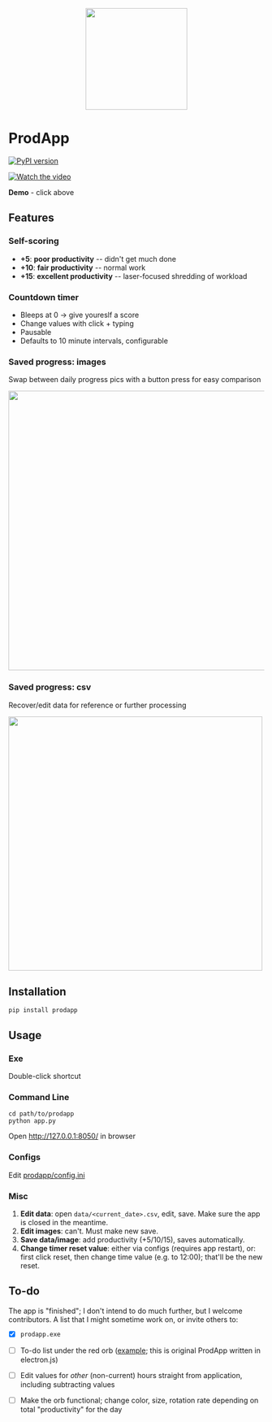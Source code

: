 <p align="center"><img src="https://media.giphy.com/media/PY0vCb69zRbH6hsIgh/giphy.gif" width="200"></p>

# ProdApp

[![PyPI version](https://badge.fury.io/py/prodapp.svg)](https://badge.fury.io/py/prodapp)

[![Watch the video](https://i.imgur.com/0pIxYK9.png)](https://youtu.be/PY1nIAvu0vc)

**Demo** - click above

## Features

### Self-scoring

 - **+5**: **poor productivity** -- didn't get much done
 - **+10**: **fair productivity** -- normal work
 - **+15**: **excellent productivity** -- laser-focused shredding of workload

### Countdown timer

 - Bleeps at 0 -> give youreslf a score
 - Change values with click + typing
 - Pausable
 - Defaults to 10 minute intervals, configurable


### Saved progress: images

Swap between daily progress pics with a button press for easy comparison

<img src="https://media.giphy.com/media/ilHKB0sNZqpKCXdDkg/giphy.gif" width="550">

### Saved progress: csv

Recover/edit data for reference or further processing

<img src="https://media.giphy.com/media/JnIuLJIml94oB6XEFS/giphy.gif" width="500">

## Installation

`pip install prodapp`

## Usage

### Exe

Double-click shortcut

### Command Line

```
cd path/to/prodapp
python app.py
```

Open http://127.0.0.1:8050/ in browser

### Configs

Edit [prodapp/config.ini](prodapp/config.ini)

### Misc

 1. **Edit data**: open `data/<current_date>.csv`, edit, save. Make sure the app is closed in the meantime.
 2. **Edit images**: can't. Must make new save.
 3. **Save data/image**: add productivity (+5/10/15), saves automatically.
 4. **Change timer reset value**: either via configs (requires app restart), or: first click reset, then change time value (e.g. to 12:00); that'll be the new reset.


## To-do

The app is "finished"; I don't intend to do much further, but I welcome contributors. A list that I might sometime work on, or invite others to:

  - [x] `prodapp.exe`
  - [ ] To-do list under the red orb ([example](https://youtu.be/GwgSWPxLYlM); this is original ProdApp written in electron.js)
  - [ ] Edit values for _other_ (non-current) hours straight from application, including subtracting values
  - [ ] Make the orb functional; change color, size, rotation rate depending on total "productivity" for the day
  

